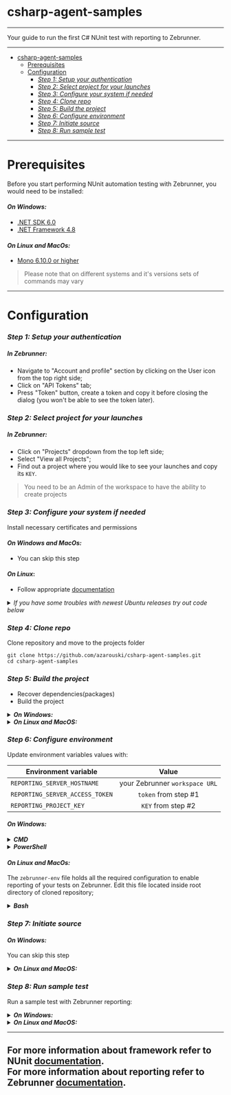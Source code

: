 # csharp-agent-samples

---
Your guide to run the first C# NUnit test with reporting to Zebrunner.

---

<!-- TOC -->

* [csharp-agent-samples](#csharp-agent-samples)
    * [Prerequisites](#prerequisites)
    * [Configuration](#configuration)
        * [_Step 1: Setup your authentication_](#step-1-setup-your-authentication)
        * [_Step 2: Select project for your launches_](#step-2-select-project-for-your-launches)
        * [_Step 3: Configure your system if needed_](#step-3-configure-your-system-if-needed)
        * [_Step 4: Clone repo_](#step-4-clone-repo)
        * [_Step 5: Build the project_](#step-5-build-the-project)
        * [_Step 6: Configure environment_](#step-6-configure-environment)
        * [_Step 7: Initiate source_](#step-7-initiate-source)
        * [_Step 8: Run sample test_](#step-8-run-sample-test)

<!-- TOC -->

---

# Prerequisites

Before you start performing NUnit automation testing with Zebrunner, you would need to be installed:

#### _On Windows:_

- [.NET SDK 6.0](https://dotnet.microsoft.com/en-us/download/dotnet/6.0)
- [.NET Framework 4.8](https://dotnet.microsoft.com/en-us/download/dotnet-framework/net48)

#### _On Linux and MacOs:_

- [Mono 6.10.0 or higher](https://www.mono-project.com/download/stable/)

> Please note that on different systems and it's versions sets of commands may vary

---

# Configuration

### _Step 1: Setup your authentication_

##### _In Zebrunner:_

- Navigate to "Account and profile" section by clicking on the User icon from the top right side;
- Click on "API Tokens" tab;
- Press "Token" button, create a token and copy it before closing the dialog (you won't be able to see the token later).

### _Step 2: Select project for your launches_

##### _In Zebrunner:_

- Click on "Projects" dropdown from the top left side;
- Select "View all Projects";
- Find out a project where you would like to see your launches and copy its `KEY`.

> You need to be an Admin of the workspace to have the ability to create projects

### _Step 3: Configure your system if needed_

Install necessary certificates and permissions

#### _On Windows and MacOs:_

- You can skip this step

#### _On Linux_:

- Follow appropriate [documentation](https://www.mono-project.com/download/stable/#download-lin)

<details><summary style="font-style: italic">If you have some troubles with newest Ubuntu releases try out code below</summary><p>

```
sudo apt install -y gnupg ca-certificates; \
mkdir /root/.gnupg; \
sudo gpg --no-default-keyring --keyring gnupg-ring:/etc/apt/trusted.gpg.d/mono.gpg --keyserver keyserver.ubuntu.com --recv 3FA7E0328081BFF6A14DA29AA6A19B38D3D831EF &&
sudo chmod 644 /etc/apt/trusted.gpg.d/mono.gpg &&
echo "deb https://download.mono-project.com/repo/ubuntu stable-focal main" | sudo tee /etc/apt/sources.list.d/mono-official-stable.list &&
sudo apt update &&
echo Certificates installation finished
```

</p></details>

### _Step 4: Clone repo_

Clone repository and move to the projects folder

```
git clone https://github.com/azarouski/csharp-agent-samples.git
cd csharp-agent-samples
```

### _Step 5: Build the project_

- Recover dependencies(packages)
- Build the project

<details><summary style="font-style: italic; font-weight: bold">On Windows:</summary><p>

```
dotnet restore --packages packages
dotnet build
```

</p></details>

<details><summary style="font-style: italic; font-weight: bold">On Linux and MacOS:</summary><p>

```
msbuild -t:restore,build /p:RestorePackagesPath=packages
```

</p></details>

### _Step 6: Configure environment_

Update environment variables values with:

| Environment variable            |             Value              |
|---------------------------------|:------------------------------:|
| `REPORTING_SERVER_HOSTNAME`     | your Zebrunner `workspace URL` |
| `REPORTING_SERVER_ACCESS_TOKEN` |      `token` from step #1      |
| `REPORTING_PROJECT_KEY`         |       `KEY` from step #2       |

#### _On Windows:_

<details><summary style="font-style: italic; font-weight: bold">CMD</summary><p>

```
set REPORTING_SERVER_HOSTNAME=_server_hostname_
set REPORTING_SERVER_ACCESS_TOKEN=_token_
set REPORTING_ENABLED=true
set REPORTING_PROJECT_KEY=_key_
set REPORTING_RUN_BUILD=0.0.0.1-SNAPSHOT
set REPORTING_RUN_ENVIRONMENT=DEMO_NUnit
```

</p></details>

<details><summary style="font-style: italic; font-weight: bold">PowerShell</summary><p>

```
$env:REPORTING_SERVER_HOSTNAME='_server_hostname_'
$env:REPORTING_SERVER_ACCESS_TOKEN='_token_'
$env:REPORTING_ENABLED='true'
$env:REPORTING_PROJECT_KEY='_key_'
$env:REPORTING_RUN_BUILD='0.0.0.1-SNAPSHOT'
$env:REPORTING_RUN_ENVIRONMENT='DEMO_NUnit'
```

</p></details>

#### _On Linux and MacOs:_

The `zebrunner-env` file holds all the required configuration to enable reporting of your tests on Zebrunner.
Edit this file located inside root directory of cloned repository;

<details><summary style="font-style: italic; font-weight: bold">Bash</summary><p>

```
#!/bin/bash
export REPORTING_SERVER_HOSTNAME=_server_hostname_
# demo token below is auto-generated and will expire in 60 minutes
export REPORTING_SERVER_ACCESS_TOKEN=_token_
export REPORTING_ENABLED=true
export REPORTING_PROJECT_KEY=_key_
export REPORTING_RUN_BUILD=0.0.0.1-SNAPSHOT
export REPORTING_RUN_ENVIRONMENT=DEMO_NUnit

alias nunit3-console="mono packages/nunit.consolerunner/3.16.3/tools/nunit3-console.exe"
PS1="[Zebrunner-env] $ "
```

</p></details>

### _Step 7: Initiate source_

#### _On Windows:_

You can skip this step

<details><summary style="font-style: italic; font-weight: bold">On Linux and MacOS:</summary><p>

```
source zebrunner-env
```

</p></details>

### _Step 8: Run sample test_

Run a sample test with Zebrunner reporting:

<details><summary style="font-style: italic; font-weight: bold">On Windows:</summary><p>

```
packages\nunit.consolerunner\3.16.3\tools\nunit3-console.exe bin\Debug\net48\csharp-agent-samples.dll --where name=SimpleTest
```

</p></details>

<details><summary style="font-style: italic; font-weight: bold">On Linux and MacOS:</summary><p>

```
nunit3-console bin/Debug/net48/csharp-agent-samples.dll --where name=SimpleTest
```

</p></details>

---
For more information about framework refer to NUnit [documentation](https://docs.nunit.org/).<br>
For more information about reporting refer to
Zebrunner [documentation](https://zebrunner.com/documentation/reporting/nunit/).
---
